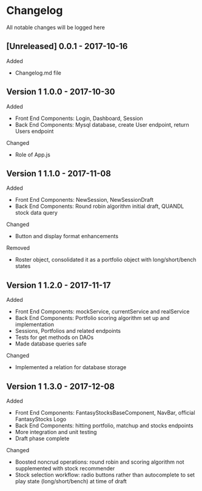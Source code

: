 # Changelog
All notable changes will be logged here

## [Unreleased] 0.0.1 - 2017-10-16
 Added  
 - Changelog.md file  

 ## Version 1 1.0.0 - 2017-10-30
 Added  
  - Front End Components: Login, Dashboard, Session
  - Back End Components: Mysql database, create User endpoint, return Users endpoint

 Changed  
  - Role of App.js

## Version 1 1.1.0 - 2017-11-08
 Added  
  - Front End Components: NewSession, NewSessionDraft
  - Back End Components: Round robin algorithm initial draft, QUANDL stock data query

 Changed  
  - Button and display format enhancements
  
  Removed
  - Roster object, consolidated it as a portfolio object with long/short/bench states

## Version 1 1.2.0 - 2017-11-17
 Added  
  - Front End Components: mockService, currentService and realService
  - Back End Components: Portfolio scoring algorithm set up and implementation
  - Sessions, Portfolios and related endpoints
  - Tests for get methods on DAOs
  - Made database queries safe

 Changed  
  - Implemented a relation for database storage
  
  ## Version 1 1.3.0 - 2017-12-08
 Added  
  - Front End Components: FantasyStocksBaseComponent, NavBar, official FantasyStocks Logo
  - Back End Components: hitting portfolio, matchup and stocks endpoints
  - More integration and unit testing
  - Draft phase complete

 Changed  
  - Boosted noncrud operations: round robin and scoring algorithm not supplemented with stock recommender 
  - Stock selection workflow: radio buttons rather than autocomplete to set play state (long/short/bench) at time of draft
